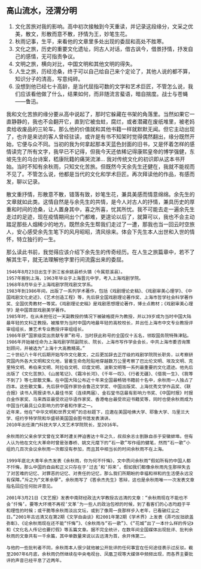 ## 高山流水，泾渭分明

1. 文化苦旅对我的影响。高中初次接触到今天重读，并记录这段缘分，文采之优美，散文，形散而意不散，抒情为王，妙笔生花。
2. 秋雨记事，生平，来看他的文章里多处出现的委屈和高处不胜寒。
3. 文化之旅，历史的重要文化遗址，同古人对话，借古讽今，借景抒情，抒发自己的感情，无可指责争议。
4. 文明之旅，横向对比，中国文明和其他文明的得失。
5. 人生之旅，历经沧桑，终于可以自己给自己来个定论了，其他人说的都不算，知识分子的清高，写意纯碎。
6. 没想到他已经七十高龄，是当代屈指可数的文学和艺术巨匠，不管怎么说，我们应该看他做了什么，结果如何，而非随流言蜚语，暗自揣度。战士与苍蝇——鲁迅。

我和文化苦旅的缘分要从高中说起了，那时它躲藏在书架的角落里。当然如果它一直静静的，我也不会翻开它，直到它被虫蛀，腐烂，或者潜藏在废纸堆里，被老妈卖给收废品的三轮车。那么他的价值就和其他书籍一样就默默无闻。但它主动出现了，也许是来访的客人曾经驻读，或许是有书不知架时觉得偶然翻出，缘分既然开始，它便与众不同。当初的我为何拿起那本天蓝色封面的旧书，又是怀着怎样的感情读完了所有文字，我早已不记得，但我今天还依稀记得康熙皇帝的博学强健，东坡先生的乌台诗案，嵇康阮籍的痛哭流涕... 我对传统文化的初识即从这本书开始。当时不知有余秋雨，只知文化苦旅。但既然今天余先生还健在，我就不能视而不见了。不管怎么说，他都是当代的文化和学术巨匠。再次拜读他的作品，有感而发，聊以记录。

散文重抒情，形散意不散，错落有致，妙笔生花，兼具美感而情意绵绵。余先生的文章就如此类。这情自然是与余先生的共情，是今人对古人的抒情，兼具历史的厚重和时间的沧桑，让人置身其中，喜之所喜，忧其所忧。我不可能去走一遍余先生走过的足迹，现在疫情期间出个门都难，更遑论以后了，就算可以，我也不会主动踏足那些人烟稀少的地方。既然余先生帮我们走过了一遭，那我也当一回云时空旅人，安心感受余先生笔下的风月昭昭，清风徐来。体会下先生本人出世和入世的情怀，特立独行的一生。

那么读此书前，我觉得应该介绍下余先生的传奇经历。在人生之旅篇章中，若不了解其生平，就无法理解他字里行间流露出来的委屈。
```
1946年8月23日出生于浙江省余姚县桥头镇（今属慈溪县）。
1957年搬到上海，1963年毕业于上海晋元中学，考入上海戏剧学院。
1968年8月毕业于上海戏剧学院戏剧文学系。
1983年到1986年间，出版了一系列学术著作，包括《戏剧理论史稿》、《戏剧审美心理学》、《中国戏剧文化史述》、《艺术创造工程》等，先后获全国戏剧理论著作奖、上海市哲学社会科学著作奖、全国优秀教材一等奖。《戏剧理论史稿》是戏剧思想理论著作，博士点教材；《戏剧审美心理学》是中国首部戏剧美学著作。
1985年时，在从未担任过一天副教授的情况下被破格提升为教授，并以39岁成为当时中国大陆最年轻的文科正教授。被推举为当时中国内地最年轻的高校校长，并出任上海市中文专业教授评审组组长，兼艺术专业教授评审组组长。
1986年获“国家级突出贡献专家”称号，当时获此称号的全国仅十五名，领取国务院特殊津贴。
1986年开始被任命为上海戏剧学院副院长、院长，上海市写作学会会长，中共上海市委咨询策划顾问，并被选为“上海十大高教精英。”
二十世纪八十年代后期开始写作文化散文，之后更加辞去正厅级的戏剧学院院长职务，以考察研究国内外各大文明和文化地，冒着生命危险贴地穿越数万公里考察了巴比伦文明、埃及文明、克里特文明、希伯来文明、阿拉伯文明、印度文明、波斯文明等一系列最重要的文化遗迹。他先后出版了《文化苦旅》、《山居笔记》、《霜冷长河》、《千年一叹》、《行者无疆》、《借我一生》、《我等不到了》等七部散文集。在中国大陆公布近十年来全国最畅销书籍前十名中，余秋雨一人独占了四本。这些散文集，先后获中国作家协会鲁迅文学奖、中国出版奖、上海优秀文学作品奖、《联合报》读书人周报读书人最佳书奖（连续两届）、金石堂书店最有影响力书奖、《中国时报》时报白金作家奖、马来西亚最受欢迎华语作家奖、香港电台最受欢迎书籍奖等，同时也使余秋雨成为中国当代最具公众影响力的学者和作家之一。
近年来，他在“中华文明和世界文明”的总标题下，应邀在美国哈佛大学、耶鲁大学、马里兰大学、纽约亨特学院和华盛顿美国国会图书馆发表演讲。
2010年出任澳门科技大学人文艺术学院院长，至2016年。

余秋雨的父亲余学文曾在文革时遭关押迫害达十年之久，叔叔余志士割脉自杀于安徽蚌埠。但有人认为他在文化大革命时曾是张春桥、姚文元麾下的“石一歌”写作组的健笔，然而“石一歌”小组的几百次会议余秋雨一次都没有参加，而且其中相当长的时间余秋雨不在上海。

1999年底北大青年余杰发表《余秋雨，你为何不忏悔》，文中质问余秋雨“假如所有的中国人都不忏悔，那么中国的自由和正义只存在于‘过去’和‘将来’。假如我们都像余秋雨先生那样失去了对苦难的记忆、对罪恶的记忆、对责任的记忆，那么我们所期盼的幸福和祥和的生活便永远没有保障。”斥之为“文革余孽”。余秋雨写了《答余杰先生》答辩，这也是余秋雨唯一一次发表文章指名回应任何批评意见。

2001年3月21日《文艺报》发表中南财经政法大学教授古远清的文章：“余秋雨现在不能也不会‘忏悔’。要等大环境不再视‘文革’为一些人的政治包袱的时候，到了看客们的心态均趋于平和理性的时候；或干脆等余秋雨淡出文坛，或到了像周一良那样步入老年，已看破红尘之日。”2001年古远清又在第2期《文学自由谈》和2001年第2期《学术界》上发表《弄巧反拙欲盖弥彰》、《论余秋雨现在还不能“忏悔”》、《余秋雨与“石一歌”》、《“花城”出了一本什么样的传记》和《文化名人传记也要打假》等五篇文章。据不完全统计，在数年间全国媒体出现批评、批判余秋雨的文章共有一千余篇，其中单数量来说以古远清为首，余开伟第二。

与他的一些批判者不同，余秋雨本人很少就他被公开批评的任何事宜在任何途径表示过反驳。截至2007年6月底，余秋雨仍然继续在中央电视台、凤凰卫视等大媒体中频频出现，而各界主要批评的声音已经平息了近两年。
```



